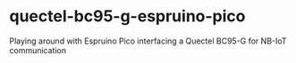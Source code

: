 # quectel-bc95-g-espruino-pico
Playing around with Espruino Pico interfacing a Quectel BC95-G for NB-IoT communication
